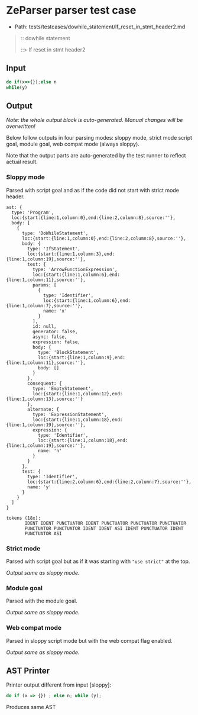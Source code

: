 # ZeParser parser test case

- Path: tests/testcases/dowhile_statement/lf_reset_in_stmt_header2.md

> :: dowhile statement
>
> ::> lf reset in stmt header2
>
> 


## Input

`````js
do if(x=>{});else n
while(y)
`````

## Output

_Note: the whole output block is auto-generated. Manual changes will be overwritten!_

Below follow outputs in four parsing modes: sloppy mode, strict mode script goal, module goal, web compat mode (always sloppy).

Note that the output parts are auto-generated by the test runner to reflect actual result.

### Sloppy mode

Parsed with script goal and as if the code did not start with strict mode header.

`````
ast: {
  type: 'Program',
  loc:{start:{line:1,column:0},end:{line:2,column:8},source:''},
  body: [
    {
      type: 'DoWhileStatement',
      loc:{start:{line:1,column:0},end:{line:2,column:8},source:''},
      body: {
        type: 'IfStatement',
        loc:{start:{line:1,column:3},end:{line:1,column:19},source:''},
        test: {
          type: 'ArrowFunctionExpression',
          loc:{start:{line:1,column:6},end:{line:1,column:11},source:''},
          params: [
            {
              type: 'Identifier',
              loc:{start:{line:1,column:6},end:{line:1,column:7},source:''},
              name: 'x'
            }
          ],
          id: null,
          generator: false,
          async: false,
          expression: false,
          body: {
            type: 'BlockStatement',
            loc:{start:{line:1,column:9},end:{line:1,column:11},source:''},
            body: []
          }
        },
        consequent: {
          type: 'EmptyStatement',
          loc:{start:{line:1,column:12},end:{line:1,column:13},source:''}
        },
        alternate: {
          type: 'ExpressionStatement',
          loc:{start:{line:1,column:18},end:{line:1,column:19},source:''},
          expression: {
            type: 'Identifier',
            loc:{start:{line:1,column:18},end:{line:1,column:19},source:''},
            name: 'n'
          }
        }
      },
      test: {
        type: 'Identifier',
        loc:{start:{line:2,column:6},end:{line:2,column:7},source:''},
        name: 'y'
      }
    }
  ]
}

tokens (18x):
       IDENT IDENT PUNCTUATOR IDENT PUNCTUATOR PUNCTUATOR PUNCTUATOR
       PUNCTUATOR PUNCTUATOR IDENT IDENT ASI IDENT PUNCTUATOR IDENT
       PUNCTUATOR ASI
`````

### Strict mode

Parsed with script goal but as if it was starting with `"use strict"` at the top.

_Output same as sloppy mode._

### Module goal

Parsed with the module goal.

_Output same as sloppy mode._

### Web compat mode

Parsed in sloppy script mode but with the web compat flag enabled.

_Output same as sloppy mode._

## AST Printer

Printer output different from input [sloppy]:

````js
do if (x => {}) ; else n; while (y);
````

Produces same AST
